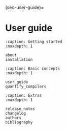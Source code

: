 (sec-user-guide)=
# User guide

```{toctree}
:caption: Getting started
:maxdepth: 1

about
installation
```

```{toctree}
:caption: Basic concepts
:maxdepth: 1

user_guide
quantify_compilers
```


```{toctree}
:caption: Extras
:maxdepth: 1

release_notes
changelog
authors
bibliography
```
